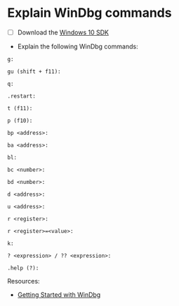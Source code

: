 # Explain WinDbg commands

- [ ] Download the [Windows 10 SDK](https://developer.microsoft.com/en-us/windows/downloads/windows-10-sdk/)

- Explain the following WinDbg commands:

```text
g:

gu (shift + f11):

q:

.restart:

t (f11):

p (f10):

bp <address>:

ba <address>:

bl:

bc <number>:

bd <number>:

d <address>:

u <address>:

r <register>:

r <register>=<value>:

k:

? <expression> / ?? <expression>:

.help (?):
```

Resources:

- [Getting Started with WinDbg](https://docs.microsoft.com/en-us/windows-hardware/drivers/debugger/getting-started-with-windbg)
